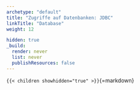 ```yaml
---
archetype: "default"
title: "Zugriffe auf Datenbanken: JDBC"
linkTitle: "Database"
weight: 12

hidden: true
_build:
  render: never
  list: never
  publishResources: false
---
```



`{{< children showhidden="true" >}}`{=markdown}
